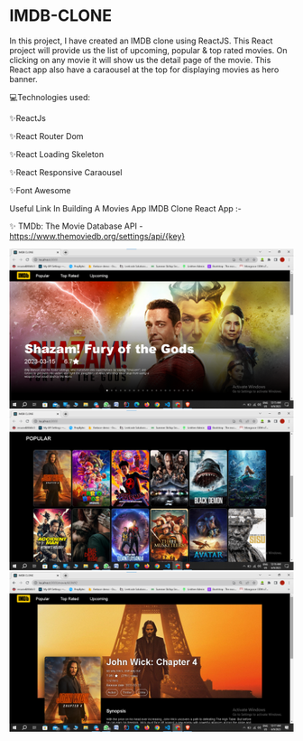 # IMDB-CLONE
In this project, I have created an IMDB clone using ReactJS.
This React project will provide us the list of upcoming, popular & top rated movies. On clicking on any movie it will show us the detail page of the movie.
This React app also have a caraousel at the top for displaying movies as hero banner.

💻Technologies used:  

  ✨ReactJs
  
  ✨React Router Dom
  
  ✨React Loading Skeleton 
  
  ✨React Responsive Caraousel
  
  ✨Font Awesome
  
  Useful Link In Building A Movies App  IMDB Clone  React App :-

  ✨ TMDb: The Movie Database API - https://www.themoviedb.org/settings/api/{key}
  
  <p align=center>
  <img src="imdb_img1.png"> 
  
  <img src="imdb_img2.png">
  
  <img src="imdb_img3.png">
  </p>
  
  
